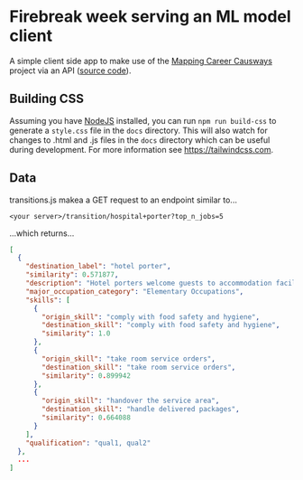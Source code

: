 # Firebreak week serving an ML model client

A simple client side app to make use of the [Mapping Career Causways](https://github.com/nestauk/mapping-career-causeways) project via an API ([source code](https://github.com/nestauk/firebreak_serving-an-ml-model_server)).

## Building CSS

Assuming you have [NodeJS](https://nodejs.org) installed, you can run `npm run build-css` to generate a `style.css` file in the `docs` directory. This will also watch for changes to .html and .js files in the `docs` directory which can be useful during development. For more information see https://tailwindcss.com.

## Data

transitions.js makea a GET request to an endpoint similar to...

`<your server>/transition/hospital+porter?top_n_jobs=5`

...which returns...

```json
[
  {
    "destination_label": "hotel porter",
    "similarity": 0.571877,
    "description": "Hotel porters welcome guests to accommodation facilities, help them carry their luggage and provide services such as occasional cleaning.",
    "major_occupation_category": "Elementary Occupations",
    "skills": [
      {
        "origin_skill": "comply with food safety and hygiene",
        "destination_skill": "comply with food safety and hygiene",
        "similarity": 1.0
      },
      {
        "origin_skill": "take room service orders",
        "destination_skill": "take room service orders",
        "similarity": 0.899942
      },
      {
        "origin_skill": "handover the service area",
        "destination_skill": "handle delivered packages",
        "similarity": 0.664088
      }
    ],
    "qualification": "qual1, qual2"
  },
  ...
]
```

